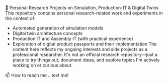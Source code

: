 👋 Personal Research Projects on Simulation, Production-IT & Digital Twins
This repository contains personal research-related work and experiments in the context of:
- Automated generation of simulation models
- Digital twin architecture concepts
- Production IT and Assembly IT (with practical experience)
- Exploration of digital product passports and their implementation
The content here reflects my ongoing interests and side projects as a professional researcher. It's not an official research repository—just a place to try things out, document ideas, and explore topics I'm actively working on or curious about.

📫 How to reach me ...text me!

<!---
OnneM156/OnneM156 is a ✨ special ✨ repository because its `README.md` (this file) appears on your GitHub profile.
You can click the Preview link to take a look at your changes.
--->
